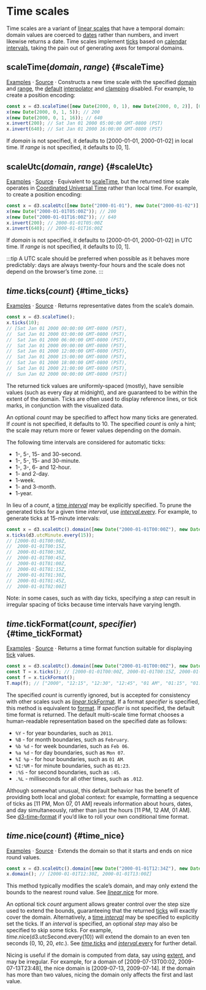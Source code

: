 # Time scales

Time scales are a variant of [linear scales](./linear.md) that have a temporal domain: domain values are coerced to [dates](https://developer.mozilla.org/en/JavaScript/Reference/Global_Objects/Date) rather than numbers, and invert likewise returns a date. Time scales implement [ticks](#time_ticks) based on [calendar intervals](../d3-time.md), taking the pain out of generating axes for temporal domains.

## scaleTime(*domain*, *range*) {#scaleTime}

[Examples](https://observablehq.com/@d3/d3-scaletime) · [Source](https://github.com/d3/d3-scale/blob/main/src/time.js) · Constructs a new time scale with the specified [domain](./linear.md#linear_domain) and [range](./linear.md#linear_range), the [default](../d3-interpolate/value.md#interpolate) [interpolator](./linear.md#linear_interpolate) and [clamping](./linear.md#linear_clamp) disabled. For example, to create a position encoding:

```js
const x = d3.scaleTime([new Date(2000, 0, 1), new Date(2000, 0, 2)], [0, 960]);
x(new Date(2000, 0, 1, 5)); // 200
x(new Date(2000, 0, 1, 16)); // 640
x.invert(200); // Sat Jan 01 2000 05:00:00 GMT-0800 (PST)
x.invert(640); // Sat Jan 01 2000 16:00:00 GMT-0800 (PST)
```

If *domain* is not specified, it defaults to [2000-01-01, 2000-01-02] in local time. If *range* is not specified, it defaults to [0, 1].

## scaleUtc(*domain*, *range*) {#scaleUtc}

[Examples](https://observablehq.com/@d3/d3-scaletime) · [Source](https://github.com/d3/d3-scale/blob/main/src/utcTime.js) · Equivalent to [scaleTime](#scaleTime), but the returned time scale operates in [Coordinated Universal Time](https://en.wikipedia.org/wiki/Coordinated_Universal_Time) rather than local time. For example, to create a position encoding:

```js
const x = d3.scaleUtc([new Date("2000-01-01"), new Date("2000-01-02")], [0, 960]);
x(new Date("2000-01-01T05:00Z")); // 200
x(new Date("2000-01-01T16:00Z")); // 640
x.invert(200); // 2000-01-01T05:00Z
x.invert(640); // 2000-01-01T16:00Z
```

If *domain* is not specified, it defaults to [2000-01-01, 2000-01-02] in UTC time. If *range* is not specified, it defaults to [0, 1].

:::tip
A UTC scale should be preferred when possible as it behaves more predictably: days are always twenty-four hours and the scale does not depend on the browser’s time zone.
:::

## *time*.ticks(*count*) {#time_ticks}

[Examples](https://observablehq.com/@d3/d3-scaletime) · [Source](https://github.com/d3/d3-scale/blob/main/src/time.js) · Returns representative dates from the scale’s domain.

```js
const x = d3.scaleTime();
x.ticks(10);
// [Sat Jan 01 2000 00:00:00 GMT-0800 (PST),
//  Sat Jan 01 2000 03:00:00 GMT-0800 (PST),
//  Sat Jan 01 2000 06:00:00 GMT-0800 (PST),
//  Sat Jan 01 2000 09:00:00 GMT-0800 (PST),
//  Sat Jan 01 2000 12:00:00 GMT-0800 (PST),
//  Sat Jan 01 2000 15:00:00 GMT-0800 (PST),
//  Sat Jan 01 2000 18:00:00 GMT-0800 (PST),
//  Sat Jan 01 2000 21:00:00 GMT-0800 (PST),
//  Sun Jan 02 2000 00:00:00 GMT-0800 (PST)]
```

The returned tick values are uniformly-spaced (mostly), have sensible values (such as every day at midnight), and are guaranteed to be within the extent of the domain. Ticks are often used to display reference lines, or tick marks, in conjunction with the visualized data.

An optional *count* may be specified to affect how many ticks are generated. If *count* is not specified, it defaults to 10. The specified *count* is only a hint; the scale may return more or fewer values depending on the domain.

The following time intervals are considered for automatic ticks:

* 1-, 5-, 15- and 30-second.
* 1-, 5-, 15- and 30-minute.
* 1-, 3-, 6- and 12-hour.
* 1- and 2-day.
* 1-week.
* 1- and 3-month.
* 1-year.

In lieu of a *count*, a [time *interval*](../d3-time.md#_interval) may be explicitly specified. To prune the generated ticks for a given time *interval*, use [*interval*.every](../d3-time.md#interval_every). For example, to generate ticks at 15-minute intervals:

```js
const x = d3.scaleUtc().domain([new Date("2000-01-01T00:00Z"), new Date("2000-01-01T02:00Z")]);
x.ticks(d3.utcMinute.every(15));
// [2000-01-01T00:00Z,
//  2000-01-01T00:15Z,
//  2000-01-01T00:30Z,
//  2000-01-01T00:45Z,
//  2000-01-01T01:00Z,
//  2000-01-01T01:15Z,
//  2000-01-01T01:30Z,
//  2000-01-01T01:45Z,
//  2000-01-01T02:00Z]
```

Note: in some cases, such as with day ticks, specifying a *step* can result in irregular spacing of ticks because time intervals have varying length.

## *time*.tickFormat(*count*, *specifier*) {#time_tickFormat}

[Examples](https://observablehq.com/@d3/scale-ticks) · [Source](https://github.com/d3/d3-scale/blob/main/src/time.js) · Returns a time format function suitable for displaying [tick](#time_ticks) values.

```js
const x = d3.scaleUtc().domain([new Date("2000-01-01T00:00Z"), new Date("2000-01-01T02:00Z")]);
const T = x.ticks(); // [2000-01-01T00:00Z, 2000-01-01T00:15Z, 2000-01-01T00:30Z, …]
const f = x.tickFormat();
T.map(f); // ["2000", "12:15", "12:30", "12:45", "01 AM", "01:15", "01:30", "01:45", "02 AM"]
```

The specified *count* is currently ignored, but is accepted for consistency with other scales such as [*linear*.tickFormat](./linear.md#linear_tickFormat). If a format *specifier* is specified, this method is equivalent to [format](../d3-time-format.md#timeFormat). If *specifier* is not specified, the default time format is returned. The default multi-scale time format chooses a human-readable representation based on the specified date as follows:

* `%Y` - for year boundaries, such as `2011`.
* `%B` - for month boundaries, such as `February`.
* `%b %d` - for week boundaries, such as `Feb 06`.
* `%a %d` - for day boundaries, such as `Mon 07`.
* `%I %p` - for hour boundaries, such as `01 AM`.
* `%I:%M` - for minute boundaries, such as `01:23`.
* `:%S` - for second boundaries, such as `:45`.
* `.%L` - milliseconds for all other times, such as `.012`.

Although somewhat unusual, this default behavior has the benefit of providing both local and global context: for example, formatting a sequence of ticks as [11 PM, Mon 07, 01 AM] reveals information about hours, dates, and day simultaneously, rather than just the hours [11 PM, 12 AM, 01 AM]. See [d3-time-format](../d3-time-format.md) if you’d like to roll your own conditional time format.

## *time*.nice(*count*) {#time_nice}

[Examples](https://observablehq.com/@d3/d3-scaletime) · [Source](https://github.com/d3/d3-scale/blob/main/src/time.js) · Extends the domain so that it starts and ends on nice round values.

```js
const x = d3.scaleUtc().domain([new Date("2000-01-01T12:34Z"), new Date("2000-01-01T12:59Z")]).nice();
x.domain(); // [2000-01-01T12:30Z, 2000-01-01T13:00Z]
```

This method typically modifies the scale’s domain, and may only extend the bounds to the nearest round value. See [*linear*.nice](./linear.md#linear_nice) for more.

An optional tick *count* argument allows greater control over the step size used to extend the bounds, guaranteeing that the returned [ticks](#time_ticks) will exactly cover the domain. Alternatively, a [time *interval*](../d3-time.md#timeInterval) may be specified to explicitly set the ticks. If an *interval* is specified, an optional *step* may also be specified to skip some ticks. For example, *time*.nice(d3.utcSecond.every(10)) will extend the domain to an even ten seconds (0, 10, 20, <i>etc.</i>). See [*time*.ticks](#time_ticks) and [*interval*.every](../d3-time.md#interval_every) for further detail.

Nicing is useful if the domain is computed from data, say using [extent](../d3-array/summarize.md#extent), and may be irregular. For example, for a domain of [2009-07-13T00:02, 2009-07-13T23:48], the nice domain is [2009-07-13, 2009-07-14]. If the domain has more than two values, nicing the domain only affects the first and last value.
